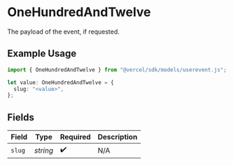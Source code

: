 # OneHundredAndTwelve

The payload of the event, if requested.

## Example Usage

```typescript
import { OneHundredAndTwelve } from "@vercel/sdk/models/userevent.js";

let value: OneHundredAndTwelve = {
  slug: "<value>",
};
```

## Fields

| Field              | Type               | Required           | Description        |
| ------------------ | ------------------ | ------------------ | ------------------ |
| `slug`             | *string*           | :heavy_check_mark: | N/A                |